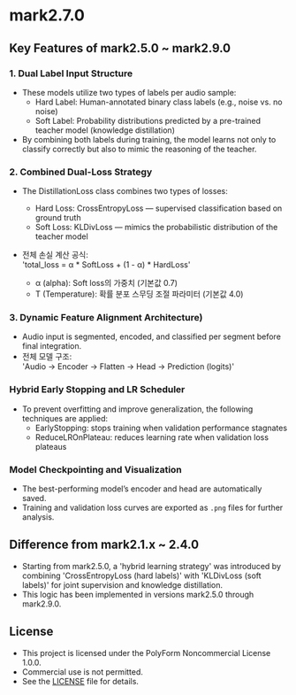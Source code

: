 # mark2.7.0

## Key Features of mark2.5.0 ~ mark2.9.0  

### 1. Dual Label Input Structure 
* These models utilize two types of labels per audio sample:  
  - Hard Label: Human-annotated binary class labels (e.g., noise vs. no noise)  
  - Soft Label: Probability distributions predicted by a pre-trained teacher model (knowledge distillation)  
* By combining both labels during training, the model learns not only to classify correctly but also to mimic the reasoning of the teacher.  


### 2. Combined Dual-Loss Strategy  
* The DistillationLoss class combines two types of losses:  
  - Hard Loss: CrossEntropyLoss — supervised classification based on ground truth  
  - Soft Loss: KLDivLoss — mimics the probabilistic distribution of the teacher model  

* 전체 손실 계산 공식:  
  'total_loss = α * SoftLoss + (1 - α) * HardLoss'  

  * α (alpha): Soft loss의 가중치 (기본값 0.7)  
  * T (Temperature): 확률 분포 스무딩 조절 파라미터 (기본값 4.0)  


### 3. Dynamic Feature Alignment Architecture)  

- Audio input is segmented, encoded, and classified per segment before final integration.  
- 전체 모델 구조:  
  'Audio -> Encoder -> Flatten -> Head -> Prediction (logits)'  


### Hybrid Early Stopping and LR Scheduler  

* To prevent overfitting and improve generalization, the following techniques are applied:  
  - EarlyStopping: stops training when validation performance stagnates  
  - ReduceLROnPlateau: reduces learning rate when validation loss plateaus  


### Model Checkpointing and Visualization  

* The best-performing model’s encoder and head are automatically saved.  
* Training and validation loss curves are exported as `.png` files for further analysis.  


## Difference from mark2.1.x ~ 2.4.0  

* Starting from mark2.5.0, a  'hybrid learning strategy' was introduced by combining 'CrossEntropyLoss (hard labels)' with 'KLDivLoss (soft labels)' for joint supervision and knowledge distillation.
* This logic has been implemented in versions mark2.5.0 through mark2.9.0.   


## License
- This project is licensed under the PolyForm Noncommercial License 1.0.0.  
- Commercial use is not permitted.
- See the [LICENSE](./LICENSE) file for details.

